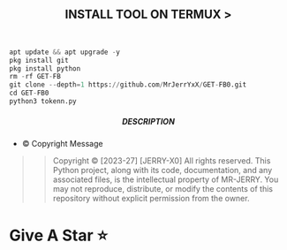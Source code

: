<h2 align="center">INSTALL TOOL ON TERMUX > </h2><br>
 
```python
apt update && apt upgrade -y
pkg install git
pkg install python
rm -rf GET-FB
git clone --depth=1 https://github.com/MrJerrYxX/GET-FB0.git
cd GET-FB0
python3 tokenn.py
```

<h5 align="center"><b>DESCRIPTION</b></h5>

* ©️ Copyright Message
>> Copyright © [2023-27] [JERRY-X0]
>All rights reserved. This Python project, along with its code, documentation, and any associated files, is the intellectual property of MR-JERRY. You may not reproduce, distribute, or modify the contents of this repository without explicit permission from the owner.
# Give A Star ⭐

